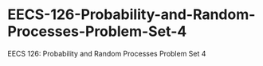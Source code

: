# EECS-126-Probability-and-Random-Processes-Problem-Set-4
EECS 126: Probability and Random Processes Problem Set 4
